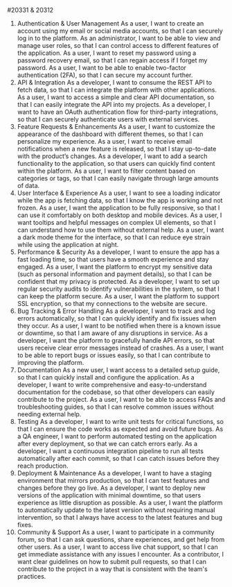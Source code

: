 #20331 & 20312

1. Authentication & User Management
As a user, I want to create an account using my email or social media accounts, so that I can securely log in to the platform.
As an administrator, I want to be able to view and manage user roles, so that I can control access to different features of the application.
As a user, I want to reset my password using a password recovery email, so that I can regain access if I forget my password.
As a user, I want to be able to enable two-factor authentication (2FA), so that I can secure my account further.
2. API & Integration
As a developer, I want to consume the REST API to fetch data, so that I can integrate the platform with other applications.
As a user, I want to access a simple and clear API documentation, so that I can easily integrate the API into my projects.
As a developer, I want to have an OAuth authentication flow for third-party integrations, so that I can securely authenticate users with external services.
3. Feature Requests & Enhancements
As a user, I want to customize the appearance of the dashboard with different themes, so that I can personalize my experience.
As a user, I want to receive email notifications when a new feature is released, so that I stay up-to-date with the product’s changes.
As a developer, I want to add a search functionality to the application, so that users can quickly find content within the platform.
As a user, I want to filter content based on categories or tags, so that I can easily navigate through large amounts of data.
4. User Interface & Experience
As a user, I want to see a loading indicator while the app is fetching data, so that I know the app is working and not frozen.
As a user, I want the application to be fully responsive, so that I can use it comfortably on both desktop and mobile devices.
As a user, I want tooltips and helpful messages on complex UI elements, so that I can understand how to use them without external help.
As a user, I want a dark mode theme for the interface, so that I can reduce eye strain while using the application at night.
5. Performance & Security
As a developer, I want to ensure the app has a fast loading time, so that users have a smooth experience and stay engaged.
As a user, I want the platform to encrypt my sensitive data (such as personal information and payment details), so that I can be confident that my privacy is protected.
As a developer, I want to set up regular security audits to identify vulnerabilities in the system, so that I can keep the platform secure.
As a user, I want the platform to support SSL encryption, so that my connections to the website are secure.
6. Bug Tracking & Error Handling
As a developer, I want to track and log errors automatically, so that I can quickly identify and fix issues when they occur.
As a user, I want to be notified when there is a known issue or downtime, so that I am aware of any disruptions in service.
As a developer, I want the platform to gracefully handle API errors, so that users receive clear error messages instead of crashes.
As a user, I want to be able to report bugs or issues easily, so that I can contribute to improving the platform.
7. Documentation
As a new user, I want access to a detailed setup guide, so that I can quickly install and configure the application.
As a developer, I want to write comprehensive and easy-to-understand documentation for the codebase, so that other developers can easily contribute to the project.
As a user, I want to be able to access FAQs and troubleshooting guides, so that I can resolve common issues without needing external help.
8. Testing
As a developer, I want to write unit tests for critical functions, so that I can ensure the code works as expected and avoid future bugs.
As a QA engineer, I want to perform automated testing on the application after every deployment, so that we can catch errors early.
As a developer, I want a continuous integration pipeline to run all tests automatically after each commit, so that I can catch issues before they reach production.
9. Deployment & Maintenance
As a developer, I want to have a staging environment that mirrors production, so that I can test features and changes before they go live.
As a developer, I want to deploy new versions of the application with minimal downtime, so that users experience as little disruption as possible.
As a user, I want the platform to automatically update to the latest version without requiring manual intervention, so that I always have access to the latest features and bug fixes.
10. Community & Support
As a user, I want to participate in a community forum, so that I can ask questions, share experiences, and get help from other users.
As a user, I want to access live chat support, so that I can get immediate assistance with any issues I encounter.
As a contributor, I want clear guidelines on how to submit pull requests, so that I can contribute to the project in a way that is consistent with the team's practices.
